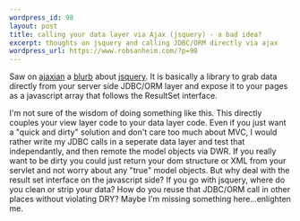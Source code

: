 ```yaml
--- 
wordpress_id: 98
layout: post
title: calling your data layer via Ajax (jsquery) - a bad idea?
excerpt: thoughts on jsquery and calling JDBC/ORM directly via ajax
wordpress_url: https://www.robsanheim.com/?p=98
---
```

Saw on <a href="https://www.ajaxian.com">ajaxian</a> a <a href="https://www.ajaxian.com/archives/2005/11/jsquery_ajax_ja.html">blurb</a> about <a href="https://www.jsquery.com/java-jsquery/index.html">jsquery</a>.  It is basically a library to grab data directly from your server side JDBC/ORM layer and expose it to your pages as a javascript array that follows the ResultSet interface.

I'm not sure of the wisdom of doing something like this.  This directly couples your view layer code to your data layer code.  Even if you just want a "quick and dirty" solution and don't care too much about MVC, I would rather write my JDBC calls in a seperate data layer and test that independantly, and then remote the model objects via DWR.  If you really want to be dirty you could just return your dom structure or XML from your servlet and not worry about any "true" model objects.  But why deal with the result set interface on the javascript side?  If you go with jsquery, where do you clean or strip your data?  How do you reuse that JDBC/ORM call in other places without violating DRY?  Maybe I'm missing something here...enlighten me.
